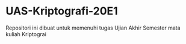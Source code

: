 # UAS-Kriptografi-20E1
Repositori ini dibuat untuk memenuhi tugas Ujian Akhir Semester mata kuliah Kriptograi
